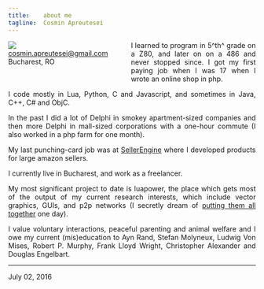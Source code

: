 ```yaml
---
title:    about me
tagline:  Cosmin Apreutesei
---
```


<div style="float: left; margin-right: 20px; margin-bottom: 20px; text-align: left">
<div style="width: 230px;"><img src="/md/cosmin.jpg">
<br>
<a href="mailto:cosmin.apreutesei@gmail.com">cosmin.apreutesei@gmail.com</a>
<br>
Bucharest, RO
</div>
</div>

<div style="text-align: justify">
I learned to program in 5^th^ grade on a Z80, and later on on a 486 and
never stopped since. I got my first paying job when I was 17 when I wrote 
an online shop in php.

I code mostly in Lua, Python, C and Javascript, and sometimes in Java, C++, 
C# and ObjC.

In the past I did a lot of Delphi in smokey apartment-sized companies
and then more Delphi in mall-sized corporations with a one-hour commute
(I also worked in a php farm for one month).

My last punching-card job was at [SellerEngine](http://sellerengine.com/)
where I developed products for large amazon sellers.

I currently live in Bucharest, and work as a freelancer.

My most significant project to date is luapower, the place which gets most of
the output of my current research interests, which include vector graphics,
GUIs, and p2p networks (I secretly dream of [putting them
all together](https://www.youtube.com/watch?v=yJDv-zdhzMY) one day).

I value voluntary interactions, peaceful parenting and animal welfare and 
I owe my current (mis)education to Ayn Rand, Stefan Molyneux, Ludwig Von Mises, 
Robert P. Murphy, Frank Lloyd Wright, Christopher Alexander 
and Douglas Engelbart.

----
July 02, 2016
</div>
